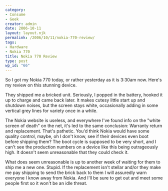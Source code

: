 ```yaml
---
category:
- Consume
- Geek
creator: admin
date: 2006-10-11
layout: layout.njk
permalink: /2006/10/11/nokia-770-review/
tags:
- Hardware
- Nokia 770
title: Nokia 770 Review
type: post
wp_id: "66"
---
```


So I got my Nokia 770 today, or rather yesterday as it is 3:30am now.  Here's my review on this stunning device.

They shipped me a bricked unit.  Seriously, I popped in the battery, hooked it up to charge and came back later.  It makes cutesy little start up and shutdown noises, but the screen stays white, occasionally adding in some vertical grey lines for variety once in a while.

The Nokia website is useless, and everywhere I've found info on the "white screen of death" on the net, it's led to the same conclusion: Warranty return and replacement.  That's pathetic.  You'd think Nokia would have some quality control, maybe, oh I don't know, see if their devices even boot before shipping them?  The boot cycle is supposed to be very short, and I can't see the production numbers on a device like this being outrageously high.  It doesn't seem unreasonable that they could check it.

What does seem unreasonable is up to another week of waiting for them to ship me a new one. Stupid.  If the replacement isn't stellar and/or they make me pay shipping to send the brick back to them I will assuredly warn everyone I know away from Nokia.  And I'll be sure to get out and meet some people first so it won't be an idle threat.
